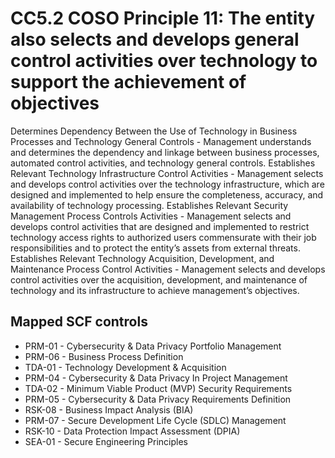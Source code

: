 # CC5.2 COSO Principle 11: The entity also selects and develops general control activities over technology to support the achievement of objectives
Determines Dependency Between the Use of Technology in Business Processes and Technology General Controls - Management understands and determines the dependency and linkage between business processes, automated control activities, and technology general controls. Establishes Relevant Technology Infrastructure Control Activities - Management selects and develops control activities over the technology infrastructure, which are designed and implemented to help ensure the completeness, accuracy, and availability of technology processing. Establishes Relevant Security Management Process Controls Activities - Management selects and develops control activities that are designed and implemented to restrict technology access rights to authorized users commensurate with their job responsibilities and to protect the entity’s assets from external threats. Establishes Relevant Technology Acquisition, Development, and Maintenance Process Control Activities - Management selects and develops control activities over the acquisition, development, and maintenance of technology and its infrastructure to achieve management’s objectives.
## Mapped SCF controls
- PRM-01 - Cybersecurity & Data Privacy Portfolio Management
- PRM-06 - Business Process Definition
- TDA-01 - Technology Development & Acquisition
- PRM-04 - Cybersecurity & Data Privacy In Project Management
- TDA-02 - Minimum Viable Product (MVP) Security Requirements
- PRM-05 - Cybersecurity & Data Privacy Requirements Definition
- RSK-08 - Business Impact Analysis (BIA)
- PRM-07 - Secure Development Life Cycle (SDLC) Management
- RSK-10 - Data Protection Impact Assessment (DPIA)
- SEA-01 - Secure Engineering Principles